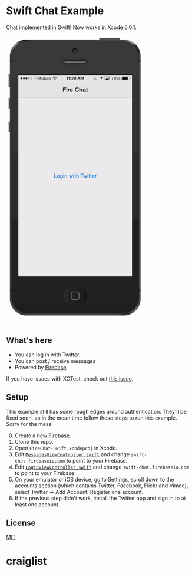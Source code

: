 Swift Chat Example
==============

Chat implemented in Swift! Now works in Xcode 6.0.1. 

![animated screenshot of this app in use](ios-chat.gif)

## What's here

* You can log in with Twitter.
* You can post / receive messages
* Powered by [Firebase](https://www.firebase.com/)

If you have issues with XCTest, check out [this issue](https://github.com/firebase/ios-swift-chat-example/issues/5).

## Setup
This example still has some rough edges around authentication. They'll be fixed soon, so in the mean time follow these steps to run this example. Sorry for the mess!

0. Create a new [Firebase](https://www.firebase.com/).
0. Clone this repo.
0. Open `FireChat-Swift.xcodeproj` in Xcode.
0. Edit [`MessagesViewController.swift`](FireChat-Swift/MessagesViewController.swift) and change `swift-chat.firebaseio.com` to point to your Firebase.
0. Edit [`LoginViewController.swift`](FireChat-Swift/LoginViewController.swift) and change `swift-chat.firebaseio.com` to point to your Firebase.
0. On your emulator or iOS device, go to Settings, scroll down to the accounts section (which contains Twitter, Facebook, Flickr and Vimeo), select Twitter -> Add Account. Register one account. 
0. If the previous step didn't work, install the Twitter app and sign in to at least one account.

## License
[MIT](http://firebase.mit-license.org)
# craiglist
